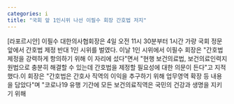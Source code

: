```yaml
---
categories: i
title: "국회 앞 1인시위 나선 이필수 회장 간호법 저지"
---
```

[라포르시안] 이필수 대한의사협회장은 4일 오전 11시 30분부터 1시간 가량 국회 정문 앞에서 간호법 제정 반대 1인 시위를 벌였다. 이날 1인 시위에서 이필수 회장은 "간호법 제정을 강력하게 항의하기 위해 이 자리에 섰다"면서 "현행 보건의료법, 보건의료인력지원법으로 충분히 해결할 수 있는데 간호법을 제정할 필요성에 대한 의문이 든다"고 지적했다.이 회장은 "간호법은 간호사 직역의 이익을 추구하기 위해 업무영역 확장 등 내용을 담았다"며 "코로나19 유행 기간에 모든 보건의료직역은 국민의 건강과 생명을 지키기 위해